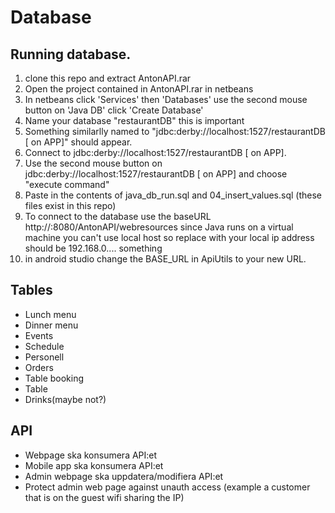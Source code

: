 # Database 

## Running database.
1. clone this repo and extract AntonAPI.rar
2. Open the project contained in AntonAPI.rar in netbeans
3. In netbeans click 'Services' then 'Databases' use the second mouse button on 'Java DB' click 'Create Database'
4. Name your database "restaurantDB" this is important
5. Something similarlly named to "jdbc:derby://localhost:1527/restaurantDB [ on APP]" should appear.
6. Connect to jdbc:derby://localhost:1527/restaurantDB [ on APP].
7. Use the second mouse button on jdbc:derby://localhost:1527/restaurantDB [ on APP] and choose "execute command"
8. Paste in the contents of java_db_run.sql and 04_insert_values.sql (these files exist in this repo)
9. To connect to the database use the baseURL http://<YOUR LOCAL IP ADDRESS NOT LOCALHOST>:8080/AntonAPI/webresources
  since Java runs on a virtual machine you can't use local host so replace <YOUR LOCAL IP ADDRESS NOT LOCALHOST> with your local ip address should be 192.168.0.... something
10. in android studio change the BASE_URL in ApiUtils to your new URL.

## Tables
* Lunch menu
* Dinner menu
* Events
* Schedule
* Personell
* Orders
* Table booking
* Table
* Drinks(maybe not?)

## API
* Webpage ska konsumera API:et
* Mobile app ska konsumera API:et
* Admin webpage ska uppdatera/modifiera API:et
* Protect admin web page against unauth access (example a customer that is on the guest wifi sharing the IP)
